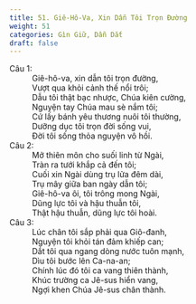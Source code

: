 ```yaml
---
title: 51. Giê-Hô-Va, Xin Dẫn Tôi Trọn Đường
weight: 51
categories: Gìn Giữ, Dẫn Dắt
draft: false
---
```

<dl><dt>Câu 1:</dt><dd data-verse="1">Giê-hô-va, xin dẫn tôi trọn đường, <br/>Vượt qua khỏi cảnh thế nổi trôi; <br/>Dẫu tôi thật bạc nhược, Chúa kiên cường, <br/>Nguyện tay Chúa mau sè nắm tôi; <br/>Cứ lấy bánh yêu thương nuôi tôi thường, <br/>Dưỡng dục tôi trọn đời sống vui, <br/>Đời tôi sống thỏa nguyện vô hồi. </dd><dt>Câu 2:</dt><dd data-verse="2">Mở thiên môn cho suối linh từ Ngài, <br/>Tràn ra tưới khắp cả đến tôi; <br/>Cuối xin Ngài dùng trụ lửa đêm dài, <br/>Trụ mây giữa ban ngày dẫn tôi; <br/>Giê-hô-va ôi, tôi trông mong Ngài, <br/>Dũng lực tôi và hậu thuẫn tôi, <br/>Thật hậu thuẫn, dũng lực tôi hoài. </dd><dt>Câu 3:</dt><dd data-verse="3">Lúc chân tôi sắp phải qua Giô-đanh, <br/>Nguyện tôi khỏi tán đảm khiếp can; <br/>Dắt tôi qua ngang dòng nước tuôn mạnh, <br/>Dìu tôi bước lên Ca-na-an; <br/>Chính lúc đó tôi ca vang thiên thành, <br/>Khúc trường ca Jê-sus hiển vang, <br/>Ngợi khen Chúa Jê-sus chân thành. </dd></dl>